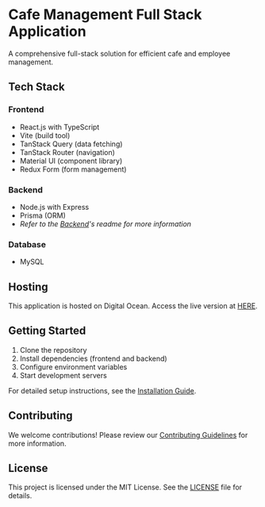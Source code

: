 # Cafe Management Full Stack Application

A comprehensive full-stack solution for efficient cafe and employee management.

## Tech Stack

### Frontend
- React.js with TypeScript
- Vite (build tool)
- TanStack Query (data fetching)
- TanStack Router (navigation)
- Material UI (component library)
- Redux Form (form management)

### Backend
- Node.js with Express
- Prisma (ORM)
- _Refer to the [Backend](./backend/README.md)'s readme for more information_

### Database
- MySQL

## Hosting

This application is hosted on Digital Ocean. Access the live version at [HERE](http://152.42.179.0/).

## Getting Started

1. Clone the repository
2. Install dependencies (frontend and backend)
3. Configure environment variables
4. Start development servers

For detailed setup instructions, see the [Installation Guide](./docs/installation.md).

## Contributing

We welcome contributions! Please review our [Contributing Guidelines](./CONTRIBUTING.md) for more information.

## License

This project is licensed under the MIT License. See the [LICENSE](./LICENSE) file for details.
